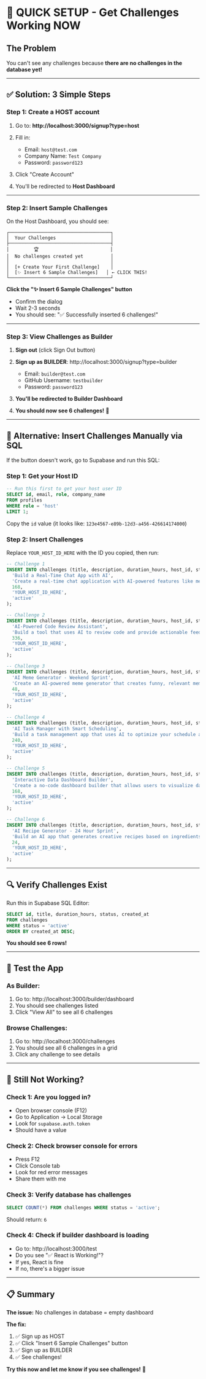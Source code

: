 # 🚀 QUICK SETUP - Get Challenges Working NOW

## The Problem
You can't see any challenges because **there are no challenges in the database yet!**

---

## ✅ **Solution: 3 Simple Steps**

### **Step 1: Create a HOST account**

1. Go to: **http://localhost:3000/signup?type=host**

2. Fill in:
   - Email: `host@test.com`
   - Company Name: `Test Company`
   - Password: `password123`

3. Click "Create Account"

4. You'll be redirected to **Host Dashboard**

---

### **Step 2: Insert Sample Challenges**

On the Host Dashboard, you should see:

```
┌─────────────────────────────────────┐
│  Your Challenges                    │
├─────────────────────────────────────┤
│         🏆                          │
│  No challenges created yet          │
│                                     │
│  [+ Create Your First Challenge]    │
│  [✨ Insert 6 Sample Challenges]   │ ← CLICK THIS!
└─────────────────────────────────────┘
```

**Click the "✨ Insert 6 Sample Challenges" button**

- Confirm the dialog
- Wait 2-3 seconds
- You should see: "✅ Successfully inserted 6 challenges!"

---

### **Step 3: View Challenges as Builder**

1. **Sign out** (click Sign Out button)

2. **Sign up as BUILDER**: http://localhost:3000/signup?type=builder
   - Email: `builder@test.com`
   - GitHub Username: `testbuilder`
   - Password: `password123`

3. **You'll be redirected to Builder Dashboard**

4. **You should now see 6 challenges!** 🎉

---

## 🎯 **Alternative: Insert Challenges Manually via SQL**

If the button doesn't work, go to Supabase and run this SQL:

### **Step 1: Get your Host ID**

```sql
-- Run this first to get your host user ID
SELECT id, email, role, company_name 
FROM profiles 
WHERE role = 'host' 
LIMIT 1;
```

Copy the `id` value (it looks like: `123e4567-e89b-12d3-a456-426614174000`)

### **Step 2: Insert Challenges**

Replace `YOUR_HOST_ID_HERE` with the ID you copied, then run:

```sql
-- Challenge 1
INSERT INTO challenges (title, description, duration_hours, host_id, status) VALUES (
  'Build a Real-Time Chat App with AI',
  'Create a real-time chat application with AI-powered features like message suggestions and smart replies. Must include user authentication, presence indicators, and message history.',
  168,
  'YOUR_HOST_ID_HERE',
  'active'
);

-- Challenge 2
INSERT INTO challenges (title, description, duration_hours, host_id, status) VALUES (
  'AI-Powered Code Review Assistant',
  'Build a tool that uses AI to review code and provide actionable feedback on bugs, security issues, and best practices. Support for JavaScript, Python, and TypeScript required.',
  336,
  'YOUR_HOST_ID_HERE',
  'active'
);

-- Challenge 3
INSERT INTO challenges (title, description, duration_hours, host_id, status) VALUES (
  'AI Meme Generator - Weekend Sprint',
  'Create an AI-powered meme generator that creates funny, relevant memes based on trending topics or user input. Quick weekend project!',
  48,
  'YOUR_HOST_ID_HERE',
  'active'
);

-- Challenge 4
INSERT INTO challenges (title, description, duration_hours, host_id, status) VALUES (
  'AI Task Manager with Smart Scheduling',
  'Build a task management app that uses AI to optimize your schedule and prioritize tasks intelligently. Include calendar integration and progress tracking.',
  240,
  'YOUR_HOST_ID_HERE',
  'active'
);

-- Challenge 5
INSERT INTO challenges (title, description, duration_hours, host_id, status) VALUES (
  'Interactive Data Dashboard Builder',
  'Create a no-code dashboard builder that allows users to visualize data from multiple sources with drag-and-drop simplicity.',
  168,
  'YOUR_HOST_ID_HERE',
  'active'
);

-- Challenge 6
INSERT INTO challenges (title, description, duration_hours, host_id, status) VALUES (
  'AI Recipe Generator - 24 Hour Sprint',
  'Build an AI app that generates creative recipes based on ingredients you have at home. Ultra-quick 24-hour challenge!',
  24,
  'YOUR_HOST_ID_HERE',
  'active'
);
```

---

## 🔍 **Verify Challenges Exist**

Run this in Supabase SQL Editor:

```sql
SELECT id, title, duration_hours, status, created_at 
FROM challenges 
WHERE status = 'active'
ORDER BY created_at DESC;
```

**You should see 6 rows!**

---

## 🧪 **Test the App**

### **As Builder:**

1. Go to: http://localhost:3000/builder/dashboard
2. You should see challenges listed
3. Click "View All" to see all 6 challenges

### **Browse Challenges:**

1. Go to: http://localhost:3000/challenges
2. You should see all 6 challenges in a grid
3. Click any challenge to see details

---

## 🐛 **Still Not Working?**

### **Check 1: Are you logged in?**
- Open browser console (F12)
- Go to Application → Local Storage
- Look for `supabase.auth.token`
- Should have a value

### **Check 2: Check browser console for errors**
- Press F12
- Click Console tab
- Look for red error messages
- Share them with me

### **Check 3: Verify database has challenges**
```sql
SELECT COUNT(*) FROM challenges WHERE status = 'active';
```
Should return: `6`

### **Check 4: Check if builder dashboard is loading**
- Go to: http://localhost:3000/test
- Do you see "✅ React is Working!"?
- If yes, React is fine
- If no, there's a bigger issue

---

## 📋 **Summary**

**The issue:** No challenges in database = empty dashboard

**The fix:**
1. ✅ Sign up as HOST
2. ✅ Click "Insert 6 Sample Challenges" button
3. ✅ Sign up as BUILDER
4. ✅ See challenges!

**Try this now and let me know if you see challenges!** 🚀

